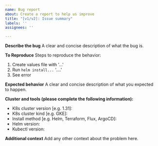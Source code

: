 ```yaml
---
name: Bug report
about: Create a report to help us improve
title: "[v1/v2]: Issue summary"
labels: ''
assignees: ''

---
```


**Describe the bug**
A clear and concise description of what the bug is.

**To Reproduce**
Steps to reproduce the behavior:
1. Create values file with '...'
2. Run `helm install...` '....'
3. See error

**Expected behavior**
A clear and concise description of what you expected to happen.

**Cluster and tools (please complete the following information):**
 - K8s cluster version [e.g. 1.31]: 
 - K8s cluster kind [e.g. GKE]: 
 - Install method [e.g. Helm, Terraform, Flux, ArgoCD]: 
 - Helm version: 
 - Kubectl version: 

**Additional context**
Add any other context about the problem here.
